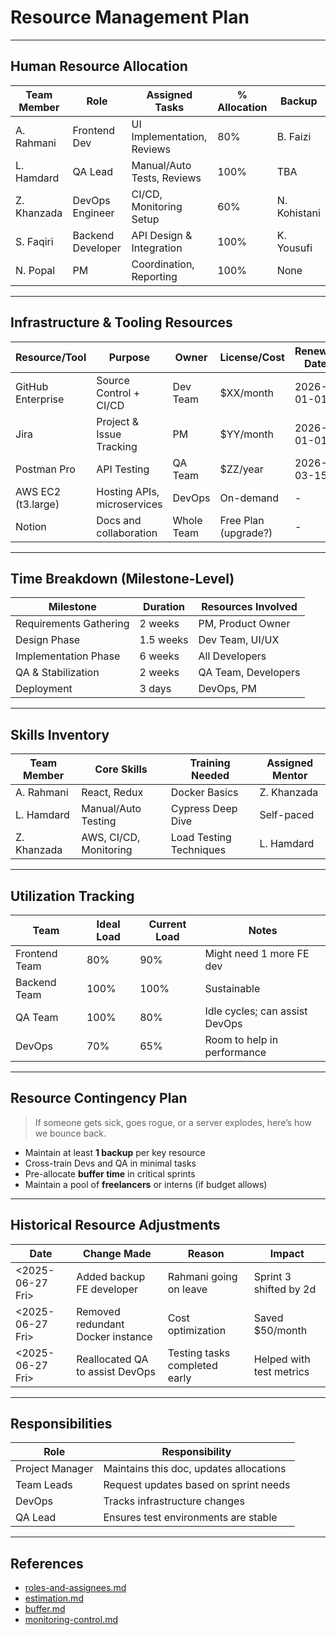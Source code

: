 <!--
START OF: resource-management.md
Purpose: This document defines how human, technical, and financial resources will be planned, allocated, tracked, and optimized throughout the project.
Update Frequency: Update this document during project planning and revise quarterly or when major shifts occur.
Location: docs/project-management/resource-management.md
-->

# Resource Management Plan

---

## Human Resource Allocation

| Team Member | Role              | Assigned Tasks             | % Allocation | Backup       |
|-------------|-------------------|----------------------------|--------------|--------------|
| A. Rahmani  | Frontend Dev      | UI Implementation, Reviews | 80%          | B. Faizi     |
| L. Hamdard  | QA Lead           | Manual/Auto Tests, Reviews | 100%         | TBA          |
| Z. Khanzada | DevOps Engineer   | CI/CD, Monitoring Setup    | 60%          | N. Kohistani |
| S. Faqiri   | Backend Developer | API Design & Integration   | 100%         | K. Yousufi   |
| N. Popal    | PM                | Coordination, Reporting    | 100%         | None         |

---

## Infrastructure & Tooling Resources

| Resource/Tool      | Purpose                     | Owner      | License/Cost         | Renewal Date |
|--------------------|-----------------------------|------------|----------------------|--------------|
| GitHub Enterprise  | Source Control + CI/CD      | Dev Team   | $XX/month            | 2026-01-01   |
| Jira               | Project & Issue Tracking    | PM         | $YY/month            | 2026-01-01   |
| Postman Pro        | API Testing                 | QA Team    | $ZZ/year             | 2026-03-15   |
| AWS EC2 (t3.large) | Hosting APIs, microservices | DevOps     | On-demand            | -            |
| Notion             | Docs and collaboration      | Whole Team | Free Plan (upgrade?) | -            |

---

## Time Breakdown (Milestone-Level)

| Milestone              | Duration  | Resources Involved  |
|------------------------|-----------|---------------------|
| Requirements Gathering | 2 weeks   | PM, Product Owner   |
| Design Phase           | 1.5 weeks | Dev Team, UI/UX     |
| Implementation Phase   | 6 weeks   | All Developers      |
| QA & Stabilization     | 2 weeks   | QA Team, Developers |
| Deployment             | 3 days    | DevOps, PM          |

---

## Skills Inventory

| Team Member | Core Skills            | Training Needed         | Assigned Mentor |
|-------------|------------------------|-------------------------|-----------------|
| A. Rahmani  | React, Redux           | Docker Basics           | Z. Khanzada     |
| L. Hamdard  | Manual/Auto Testing    | Cypress Deep Dive       | Self-paced      |
| Z. Khanzada | AWS, CI/CD, Monitoring | Load Testing Techniques | L. Hamdard      |

---

## Utilization Tracking

| Team          | Ideal Load | Current Load | Notes                          |
|---------------|------------|--------------|--------------------------------|
| Frontend Team | 80%        | 90%          | Might need 1 more FE dev       |
| Backend Team  | 100%       | 100%         | Sustainable                    |
| QA Team       | 100%       | 80%          | Idle cycles; can assist DevOps |
| DevOps        | 70%        | 65%          | Room to help in performance    |

---

## Resource Contingency Plan

> If someone gets sick, goes rogue, or a server explodes, here’s how we bounce back.

- Maintain at least **1 backup** per key resource
- Cross-train Devs and QA in minimal tasks
- Pre-allocate **buffer time** in critical sprints
- Maintain a pool of **freelancers** or interns (if budget allows)

---

## Historical Resource Adjustments

| Date             | Change Made                       | Reason                        | Impact                   |
|------------------|-----------------------------------|-------------------------------|--------------------------|
| <2025-06-27 Fri> | Added backup FE developer         | Rahmani going on leave        | Sprint 3 shifted by 2d   |
| <2025-06-27 Fri> | Removed redundant Docker instance | Cost optimization             | Saved $50/month          |
| <2025-06-27 Fri> | Reallocated QA to assist DevOps   | Testing tasks completed early | Helped with test metrics |

---

## Responsibilities

| Role            | Responsibility                          |
|-----------------|-----------------------------------------|
| Project Manager | Maintains this doc, updates allocations |
| Team Leads      | Request updates based on sprint needs   |
| DevOps          | Tracks infrastructure changes           |
| QA Lead         | Ensures test environments are stable    |

---

## References

- [roles-and-assignees.md](roles-and-assignees.md)
- [estimation.md](estimation.md)
- [buffer.md](buffer.md)
- [monitoring-control.md](monitoring-control.md)

<!-- END OF resource-management.md -->
